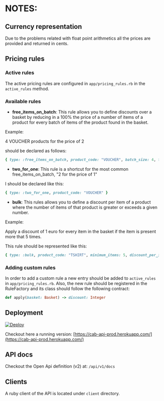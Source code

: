 # NOTES:

## Currency representation

Due to the problems related with float point arithmetics all the prices are provided and returned in cents.

## Pricing rules

### Active rules

The active pricing rules are configured in `app/pricing_rules.rb` in the `active_rules` method.

### Available rules

- **free_items_on_batch**: This rule allows you to define discounts over a basket by reducing in a 100% the price of a number of items of a product for every batch of items of the product found in the basket.

Example:

4 VOUCHER products for the price of 2

should be declared as follows:

```ruby
{ type: :free_items_on_batch, product_code: "VOUCHER", batch_size: 4, free_per_batch: 2 }
```

- **two_for_one**: This rule is a shortcut for the most common free_items_on_batch, "2 for the price of 1"

I should be declared like this:

```ruby
{ type: :two_for_one, product_code: "VOUCHER" }
```
- **bulk**: This rules allows you to define a discount per item of a product where the number of items of that product is greater or exceeds a given number.

Example:

Apply a discount of 1 euro for every item in the basket if the item is present more that 5 times.

This rule should be represented like this:

```ruby
{ type: :bulk, product_code: "TSHIRT", minimum_items: 5, discount_per_item: 100 }
```


### Adding custom rules

In order to add a custom rule a new entry should be added to `active_rules` in `app/pricing_rules.rb`. Also, the new rule should be registered in the RuleFactory and its class should follow the following contract:

```ruby
def apply(basket: Basket) -> discount: Integer
```

## Deployment

[![Deploy](https://www.herokucdn.com/deploy/button.png)](https://heroku.com/deploy)

Checkout here a running version: [https://cab-api-prod.herokuapp.com/](https://cab-api-prod.herokuapp.com/)

## API docs

Checkout the Open Api definition (v2) at: `/api/v1/docs`

## Clients

A ruby client of the API is located under `client` directory.
